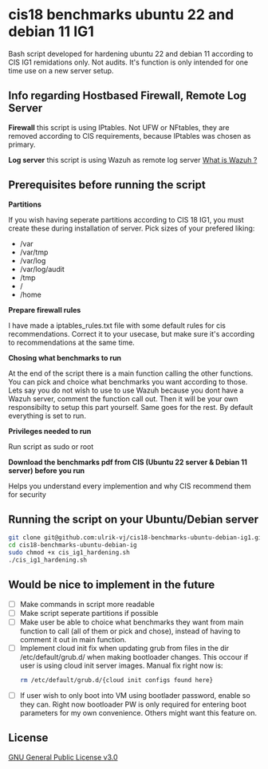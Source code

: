 # cis18 benchmarks ubuntu 22 and debian 11 IG1

Bash script developed for hardening ubuntu 22 and debian 11 according to CIS IG1 remidations only. Not audits.
It's function is only intended for one time use on a new server setup.


## Info regarding Hostbased Firewall, Remote Log Server

**Firewall** this script is using IPtables. Not UFW or NFtables, they are removed according to CIS requirements, because IPtables was chosen as primary.

**Log server** this script is using Wazuh as remote log server [What is Wazuh ?](https://documentation.wazuh.com/current/getting-started/architecture.html)

## Prerequisites before running the script

**Partitions**

If you wish having seperate partitions according to CIS 18 IG1, you must create these during installation of server. Pick sizes of your prefered liking:

- /var
- /var/tmp
- /var/log
- /var/log/audit
- /tmp
- /
- /home

**Prepare firewall rules**

I have made a iptables_rules.txt file with some default rules for cis recommendations. Correct it to your usecase, but make sure it's according to recommendations at the same time.

**Chosing what benchmarks to run**

At the end of the script there is a main function calling the other functions. You can pick and choice what benchmarks you want according to those. Lets say you do not wish to use to use Wazuh because you dont have a Wazuh server, comment the function call out. Then it will be your own responsibilty to setup this part yourself. Same goes for the rest. 
By default everything is set to run.

**Privileges needed to run**

Run script as sudo or root

**Download the benchmarks pdf from CIS (Ubuntu 22 server & Debian 11 server) before you run**

Helps you understand every implemention and why CIS recommend them for security


## Running the script on your Ubuntu/Debian server

```bash
git clone git@github.com:ulrik-vj/cis18-benchmarks-ubuntu-debian-ig1.git
cd cis18-benchmarks-ubuntu-debian-ig
sudo chmod +x cis_ig1_hardening.sh
./cis_ig1_hardening.sh
```

## Would be nice to implement in the future
- [ ] Make commands in script more readable
- [ ] Make script seperate partitions if possible
- [ ] Make user be able to choice what benchmarks they want from main function to call (all of them or pick and chose), instead of having to comment it out in main function.
- [ ] Implement cloud init fix when updating grub from files in the dir /etc/default/grub.d/ when making bootloader changes. This occour if user is using cloud init server images. Manual fix right now is:
	```bash 
	rm /etc/default/grub.d/{cloud init configs found here}
	```
- [ ] If user wish to only boot into VM using bootlader password, enable so they can. Right now bootloader PW is only required for entering boot parameters for my own convenience. Others might want this feature on.

## License

[GNU General Public License v3.0](LICENSE)
